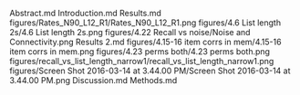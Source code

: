 Abstract.md
Introduction.md
Results.md
figures/Rates_N90_L12_R1/Rates_N90_L12_R1.png
figures/4.6 List length 2s/4.6 List length 2s.png
figures/4.22 Recall vs noise/Noise and Connectivity.png
Results 2.md
figures/4.15-16 item corrs in mem/4.15-16 item corrs in mem.png
figures/4.23 perms both/4.23 perms both.png
figures/recall_vs_list_length_narrow1/recall_vs_list_length_narrow1.png
figures/Screen Shot 2016-03-14 at 3.44.00 PM/Screen Shot 2016-03-14 at 3.44.00 PM.png
Discussion.md
Methods.md